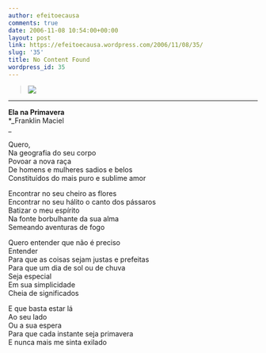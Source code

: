 ```yaml
---
author: efeitoecausa
comments: true
date: 2006-11-08 10:54:00+00:00
layout: post
link: https://efeitoecausa.wordpress.com/2006/11/08/35/
slug: '35'
title: No Content Found
wordpress_id: 35
---
```


>[![](http://photos1.blogger.com/blogger/2881/3937/320/spring.jpg)](http://photos1.blogger.com/blogger/2881/3937/1600/spring.jpg)  
****  
**Ela na Primavera**  
*_Franklin Maciel  
_  
  
  
Quero,  
Na geografia do seu corpo  
Povoar a nova raça  
De homens e mulheres sadios e belos  
Constituídos do mais puro e sublime amor  
  
Encontrar no seu cheiro as flores  
Encontrar no seu hálito o canto dos pássaros  
Batizar o meu espírito  
Na fonte borbulhante da sua alma  
Semeando aventuras de fogo  
  
Quero entender que não é preciso  
Entender  
Para que as coisas sejam justas e prefeitas  
Para que um dia de sol ou de chuva  
Seja especial  
Em sua simplicidade  
Cheia de significados  
  
E que basta estar lá  
Ao seu lado  
Ou a sua espera  
Para que cada instante seja primavera  
E nunca mais me sinta exilado
